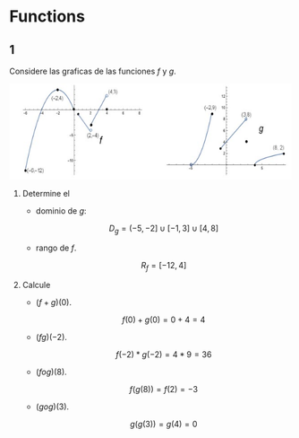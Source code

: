 # Functions

## 1

Considere las graficas de las funciones $f$ y $g$.

![graphs](../assets/calculo_I/2_03_01-graphs.jpg)

1. Determine el

    - dominio de $g$:

        $$
        D_g = (-5,-2] \cup [-1,3] \cup [4,8]
        $$

    - rango de $f$.

        $$
        R_f = [-12,4]
        $$

2. Calcule

    - $(f + g)(0)$.

        $$
        f(0) + g(0) = 0 + 4 = 4
        $$

    - $(f g)(-2)$.

        $$
        f(-2) * g(-2) = 4 * 9 = 36
        $$

    - $(f o g)(8)$.

        $$
        f(g(8)) = f(2) = -3
        $$

    - $(g o g)(3)$.

        $$
        g(g(3)) = g(4) = 0
        $$

